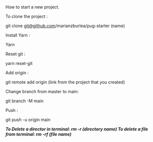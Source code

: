 How to start a new project.

To clone the project :

git clone git@github.com/marianzburlea/pug-starter (name)

Install Yarn :

Yarn

Reset git :

yarn reset-git

Add origin :

git remote add origin (link from the project that you created)

Change branch from master to main:

git branch -M main

Push :

git push -u origin main

***To Delete a director in terminal: rm -r (directory name)
To delete a file from terminal: rm -rf (file name)***
